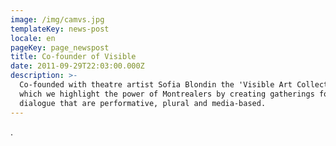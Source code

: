 ```yaml
---
image: /img/camvs.jpg
templateKey: news-post
locale: en
pageKey: page_newspost
title: Co-founder of Visible
date: 2011-09-29T22:03:00.000Z
description: >-
  Co-founded with theatre artist Sofia Blondin the 'Visible Art Collective' in
  which we highlight the power of Montrealers by creating gatherings for
  dialogue that are performative, plural and media-based.
---
```

.
